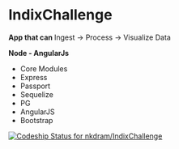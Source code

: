 # IndixChallenge

<strong>App that can </strong>  Ingest -> Process -> Visualize Data


<b> Node - AngularJs </b>
<ul> 
<li>Core Modules </li>
<li>Express  </li>
<li>Passport  </li>
<li>Sequelize  </li>
<li>PG  </li>
<li>AngularJS</li>
<li>Bootstrap  </li>
</ul>


[ ![Codeship Status for nkdram/IndixChallenge](https://codeship.com/projects/f2444880-b145-0133-fbb6-7ee430441c87/status?branch=master)](https://codeship.com/projects/132939)
